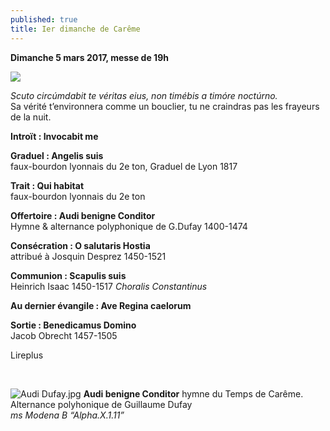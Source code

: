 ```yaml
---
published: true
title: Ier dimanche de Carême
---
```

**Dimanche 5 mars 2017, messe de 19h**  

![]({{site.baseurl}}/images/Tentation.jpg)

*Scuto circúmdabit te véritas eius, non timébis a timóre noctúrno.*  
Sa vérité t’environnera comme un bouclier, tu ne craindras pas les frayeurs de la nuit. 

**Introït : Invocabit me**  

**Graduel : Angelis suis**  
faux-bourdon lyonnais du 2e ton, Graduel de Lyon 1817

**Trait : Qui habitat**  
faux-bourdon lyonnais du 2e ton

**Offertoire : Audi benigne Conditor**  
Hymne & alternance polyphonique de G.Dufay 1400-1474

**Consécration : O salutaris Hostia**  
attribué à Josquin Desprez 1450-1521  

**Communion : Scapulis suis**  
Heinrich Isaac 1450-1517 *Choralis Constantinus*

**Au dernier évangile : Ave Regina caelorum**

**Sortie : Benedicamus Domino**  
Jacob Obrecht 1457-1505

Lireplus

&nbsp;

![Audi Dufay.jpg]({{site.baseurl}}/images/Audi%20Dufay.jpg)
**Audi benigne Conditor** hymne du Temps de Carême. Alternance polyhonique de Guillaume Dufay  
*ms Modena B “Alpha.X.1.11”*
